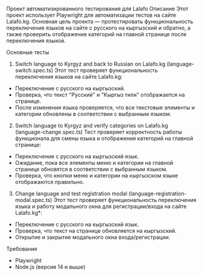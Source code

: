 Проект автоматизированного тестирования для Lalafo
Описание
Этот проект использует Playwright для автоматизации тестов на сайте Lalafo.kg. 
Основная цель проекта — протестировать функциональность переключения языков на сайте с русского на кыргызский и обратно, а также проверить отображение категорий на главной странице после переключения языков.

 Основные тесты
1. Switch language to Kyrgyz and back to Russian on Lalafo.kg (language-switch.spec.ts)
 Этот тест проверяет функциональность переключения языков на сайте Lalafo.kg:
- Переключение с русского на кыргызский.
- Проверка, что текст "Русский" и "Кыргыз тили" отображается на странице.
- После изменения языка проверяется, что все текстовые элементы и категории обновлены в соответствии с выбранным языком.


2. Switch language to Kyrgyz and verify categories on Lalafo.kg (language-change.spec.ts)
Тест проверяет корректность работы функционала для смены языка и отображения категорий на главной странице:
- Переключение с русского на кыргызский язык.
- Ожидание, пока все элементы меню и категории на главной странице обновятся в соответствии с выбранным языком.
- Проверка, что кнопки меню и категории на кыргызском языке отображаются правильно.


3. Change language and test registration modal (language-registration-modal.spec.ts)
Этот тест проверяет функциональность переключения языка и работу модального окна для регистрации/входа на сайте Lalafo.kg*:
- Переключение с русского на кыргызский язык.
- Проверка, что текст на странице обновляется на кыргызский.
- Открытие и закрытие модального окна входа/регистрации.

Требования
- Playwright
- Node.js (версия 14 и выше)
